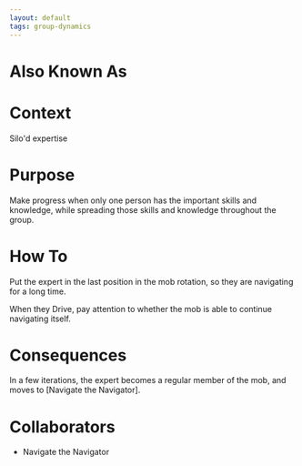 ```yaml
---
layout: default
tags: group-dynamics
---
```

# Also Known As

# Context

Silo'd expertise

# Purpose

Make progress when only one person has the important skills and knowledge, while spreading those skills and knowledge throughout the group.

# How To

Put the expert in the last position in the mob rotation, so they are navigating for a long time. 

When they Drive, pay attention to whether the mob is able to continue navigating itself. 

# Consequences

In a few iterations, the expert becomes a regular member of the mob, and moves to [Navigate the Navigator].

# Collaborators

- Navigate the Navigator
